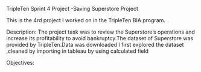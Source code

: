 TripleTen Sprint 4 Project -Saving Superstore  Project

This is the 4rd project I worked on in the TripleTen BIA program.

Description: The project task was to review the Superstore’s operations and increase its profitability to avoid bankruptcy.The dataset of Superstore was provided by TripleTen.Data was downloaded I first explored the dataset ,cleaned by importing in tableau by using calculated field 

Objectives:


